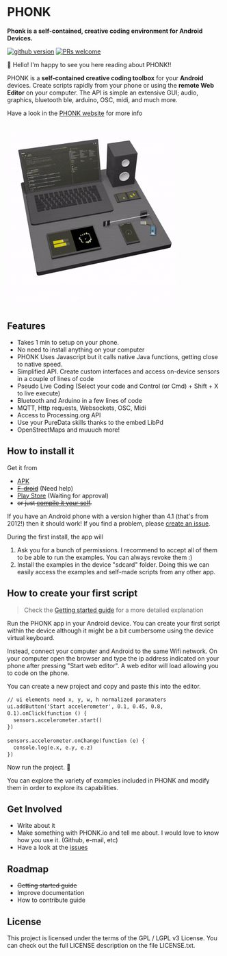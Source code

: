 # PHONK
**Phonk is a self-contained, creative coding environment for Android Devices.**

[![github version](https://img.shields.io/github/license/victordiaz/phonk.svg)](https//github.com/victordiaz/phonk)
[![PRs welcome](https://img.shields.io/badge/PRs-welcome-ff69b4.svg)](https://github.com/victordiaz/phonk/issues)

:tada: Hello! I'm happy to see you here reading about PHONK!!

PHONK is a **self-contained creative coding toolbox** for your **Android** devices.
Create scripts rapidly from your phone or using the **remote Web Editor** on your computer. The API is simple an extensive GUI; audio, graphics, bluetooth ble, arduino, OSC, midi, and much more.

Have a look in the [PHONK website](http://www.phonk.io) for more info

# ![animation](./images/phonk_animation_white_bg.gif)

## Features
- Takes 1 min to setup on your phone.
- No need to install anything on your computer
- PHONK Uses Javascript but it calls native Java functions, getting close to native speed.
- Simplified API. Create custom interfaces and access on-device sensors in a couple of lines of code
- Pseudo Live Coding (Select your code and Control (or Cmd) + Shift + X to live execute)
- Bluetooth and Arduino in a few lines of code
- MQTT, Http requests, Websockets, OSC, Midi
- Access to Processing.org API
- Use your PureData skills thanks to the embed LibPd
- OpenStreetMaps and muuuch more!

## How to install it
Get it from
- [APK](https://github.com/victordiaz/phonk/releases)
- ~~[F-droid](https://github.com/victordiaz/phonk/issues/6)~~ (Need help)
- [Play Store]() (Waiting for approval)
- ~~or just [compile it your self]().~~

If you have an Android phone with a version higher than 4.1 (that's from 2012!) then it should work! If you find a problem, please [create an issue](https://github.com/victordiaz/phonk/issues/new).

During the first install, the app will
1. Ask you for a bunch of permissions. I recommend to accept all of them to be able to run the examples. You can always revoke them :)
2. Install the examples in the device "sdcard" folder. Doing this we can easily access the examples and self-made scripts from any other app.

## How to create your first script
> Check the [Getting started guide](http://phonk.io/getstarted) for a more detailed explanation

Run the PHONK app in your Android device. You can create your first script within the device although it might be a bit cumbersome using the device virtual keyboard.

Instead, connect your computer and Android to the same Wifi network. On your computer open the browser and type the ip address indicated on your phone after pressing "Start web editor". A web editor will load allowing you to code on the phone.

You can create a new project and copy and paste this into the editor.

```
// ui elements need x, y, w, h normalized paramaters
ui.addButton('Start accelerometer', 0.1, 0.45, 0.8, 0.1).onClick(function () {
  sensors.accelerometer.start()
})

sensors.accelerometer.onChange(function (e) {
  console.log(e.x, e.y, e.z)
})
```

Now run the project. :tada:

You can explore the variety of examples included in PHONK and modify them in order to explore its capabilities.


## Get Involved
- Write about it
- Make something with PHONK.io and tell me about. I would love to know how you use it. (Github, e-mail, etc)
- Have a look at the [issues](https://github.com/victordiaz/phonk/issues)

## Roadmap
- ~~Getting started guide~~
- Improve documentation
- How to contribute guide

## License
This project is licensed under the terms of the GPL / LGPL v3 License. You can check out the full LICENSE description on the file LICENSE.txt.
